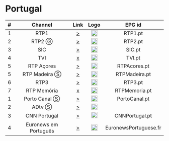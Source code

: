 <h1>Portugal</h1>

| #   | Channel        | Link  | Logo | EPG id |
|:---:|:--------------:|:-----:|:----:|:------:|
| 1   | RTP1 | [>](https://streaming-live.rtp.pt/liverepeater/smil:rtp1HD.smil/playlist.m3u8) | <img height="20" src="https://upload.wikimedia.org/wikipedia/commons/thumb/e/ec/RTP1_-_Logo_2016.svg/640px-RTP1_-_Logo_2016.svg.png"/> | RTP1.pt |
| 2   | RTP2 Ⓖ | [>](https://streaming-live.rtp.pt/liverepeater/rtp2HD.smil/playlist.m3u8) | <img height="20" src="https://upload.wikimedia.org/wikipedia/en/4/4d/Rtp2_2016_logo.png"/> | RTP2.pt |
| 3   | SIC | [>](https://d1zx6l1dn8vaj5.cloudfront.net/out/v1/b89cc37caa6d418eb423cf092a2ef970/index.m3u8) | <img height="20" src="https://i.imgur.com/SPMqiDG.png"/> | SIC.pt |
| 4   | TVI | [x]() | <img height="20" src="https://upload.wikimedia.org/wikipedia/en/6/63/TVI_logo_2017.png"/> | TVI.pt |
| 5   | RTP Açores | [>](https://streaming-live.rtp.pt/liverepeater/smil:rtpacoresHD.smil/playlist.m3u8) | <img height="20" src="https://upload.wikimedia.org/wikipedia/commons/thumb/a/aa/RTP_A%C3%A7ores_%282016%29.svg/640px-RTP_A%C3%A7ores_%282016%29.svg.png"/> | RTPAcores.pt |
| 5   | RTP Madeira Ⓢ | [>](https://streaming-live.rtp.pt/liverepeater/smil:rtpmadeira.smil/playlist.m3u8) | <img height="20" src="https://upload.wikimedia.org/wikipedia/en/a/ac/RTP_Madeira_2016.png"/> | RTPMadeira.pt |
| 6   | RTP3 | [>](https://streaming-live.rtp.pt/livetvhlsDVR/rtpnHDdvr.smil/playlist.m3u8?DVR=) | <img height="20" src="https://upload.wikimedia.org/wikipedia/commons/b/b9/Rtp3.png"/> | RTP3.pt |
| 7   | RTP Memória | [x]() | <img height="20" src="https://upload.wikimedia.org/wikipedia/commons/7/79/RtpMemoria_positivo_horiz_RGB.png"/> | RTPMemoria.pt |
| 1   | Porto Canal Ⓢ | [>](https://streamer-a01.videos.sapo.pt/live/portocanal/playlist.m3u8) | <img height="20" src="https://i.imgur.com/wsyvP2H.png"/> | PortoCanal.pt |
| 2   | ADtv Ⓢ         | [>](https://playout172.livextend.cloud/liveiframe/_definst_/ngrp:liveartvabr_abr/playlist.m3u8) | <img height="20" src="https://i.imgur.com/FvlcU3z.png"/> |
| 3   | CNN Portugal    | [>](https://sktv-forwarders.7m.pl/get.php?x=CNN_Portugal) | <img height="20" src="https://i.imgur.com/NYH39xs.png"/> | CNNPortugal.pt |
| 4   | Euronews em Português | [>](https://euronews.alteox.app/hls/pt_stream.m3u8) | <img height="20" src="https://upload.wikimedia.org/wikipedia/commons/thumb/9/9c/Euronews_2022.svg/640px-Euronews_2022.svg.png"/> | EuronewsPortuguese.fr |
